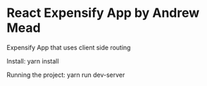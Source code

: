 # React Expensify App by Andrew Mead
Expensify App that uses client side routing

Install: yarn install

Running the project: yarn run dev-server

